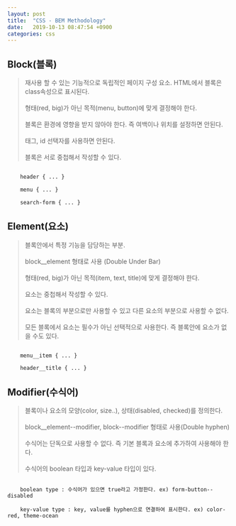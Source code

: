 ```yaml
---
layout: post
title:  "CSS - BEM Methodology"
date:   2019-10-13 08:47:54 +0900
categories: css
---
```


## Block(블록)

> 재사용 할 수 있는 기능적으로 독립적인 페이지 구성 요소. HTML에서 블록은 class속성으로 표시된다. <br><br> 형태(red, big)가 아닌 목적(menu, button)에 맞게 결정해야 한다. <br><br> 블록은 환경에 영향을 받지 않아야 한다. 즉 여백이나 위치를 설정하면 안된다. <br><br> 태그, id 선택자를 사용하면 안된다. <br><br> 블록은 서로 중첩해서 작성할 수 있다. 

```css

    header { ... }

    menu { ... }

    search-form { ... }
```

## Element(요소)

> 블록안에서 특정 기능을 담당하는 부분. <br><br> block__element 형태로 사용 (Double Under Bar) <br><br> 형태(red, big)가 아닌 목적(item, text, title)에 맞게 결정해야 한다. <br><br> 요소는 중첩해서 작성할 수 있다. <br><br> 요소는 블록의 부분으로만 사용할 수 있고 다른 요소의 부분으로 사용할 수 없다. <br><br> 모든 블록에서 요소는 필수가 아닌 선택적으로 사용한다. 즉 블록안에 요소가 없을 수도 있다.

```css

    menu__item { ... }

    header__title { ... }

```

## Modifier(수식어)

> 블록이나 요소의 모양(color, size..), 상태(disabled, checked)를 정의한다. <br><br> block__element--modifier, block--modifier 형태로 사용(Double hyphen) <br><br> 수식어는 단독으로 사용할 수 없다. 즉 기본 블록과 요소에 추가하여 사용해야 한다. <br><br> 수식어의 boolean 타입과 key-value 타입이 있다.

```

    boolean type : 수식어가 있으면 true라고 가정한다. ex) form-button--disabled

    key-value type : key, value를 hyphen으로 연결하여 표시한다. ex) color-red, theme-ocean

```

